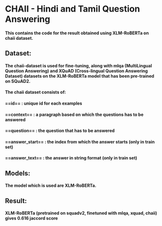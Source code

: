 # CHAII - Hindi and Tamil Question Answering

#### This contains the code for the result obtained using XLM-RoBERTa on chaii dataset.

## Dataset:

#### The chaii-dataset is used for fine-tuning, along with mlqa (MultiLingual Question Answering) and XQuAD (Cross-lingual Question Answering Dataset) datasets on the XLM-RoBERTa model that has been pre-trained on SQuAD2.
#### The chaii dataset consists of:
#### ==id==  : unique id for each examples
#### ==context== : a paragraph based on which the questions has to be answered
#### ==question==    : the question that has to be answered
#### ==answer_start==    : the index from which the answer starts (only in train set)
#### ==answer_text==     : the answer in string format (only in train set)

## Models:

#### The model which is used are XLM-RoBERTa.

## Result:

#### XLM-RoBERTa (pretrained on squadv2, finetuned with mlqa, xquad, chaii) gives 0.616 jaccord score